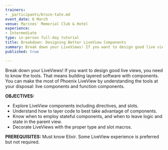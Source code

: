 ```yaml
---
trainers:
- _participants/bruce-tate.md
event_date: 6 March
venue: Marines' Memorial Club & Hotel
experience:
- Intermediate
type: in-person full-day tutorial
title: Breakdown: Designing Better LiveView Components
summary: Break down your LiveViews! If you want to design good live views, you need to know the tools. That means building layered software with components. You can make the most of Phoenix LiveView by understanding the tools at your disposal: live components and function components.
published: true

---
```

Break down your LiveViews! If you want to design good live views, you need to know the tools. That means building layered software with components. You can make the most of Phoenix LiveView by understanding the tools at your disposal: live components and function components.

**OBJECTIVES:**
* Explore LiveView components including directives, and slots.
* Understand how to layer code to best take advantage of components.
* Know when to employ stateful components, and when to leave logic and state in the parent view.
* Decorate LiveViews with the proper type and slot macros.

**PREREQUISITES:**
Must know Elixir. Some LiveView experience is preferred but not required.
